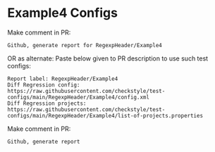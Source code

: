# Example4 Configs
Make comment in PR:
```
Github, generate report for RegexpHeader/Example4
```
OR as alternate:
Paste below given to PR description to use such test configs:
```
Report label: RegexpHeader/Example4
Diff Regression config: https://raw.githubusercontent.com/checkstyle/test-configs/main/RegexpHeader/Example4/config.xml
Diff Regression projects: https://raw.githubusercontent.com/checkstyle/test-configs/main/RegexpHeader/Example4/list-of-projects.properties
```
Make comment in PR:
```
Github, generate report
```
